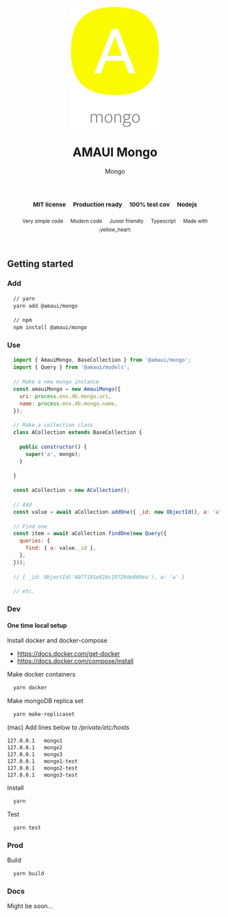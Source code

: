 
</br >
</br >

<p align='center'>
  <a target='_blank' rel='noopener noreferrer' href='#'>
    <img src='utils/images/logo.svg' alt='AMAUI logo' />
  </a>
</p>

<h1 align='center'>AMAUI Mongo</h1>

<p align='center'>
  Mongo
</p>

<br />

<h3 align='center'>
  <sub>MIT license&nbsp;&nbsp;&nbsp;&nbsp;</sub>
  <sub>Production ready&nbsp;&nbsp;&nbsp;&nbsp;</sub>
  <sub>100% test cov&nbsp;&nbsp;&nbsp;&nbsp;</sub>
  <sub>Nodejs</sub>
</h3>

<p align='center'>
    <sub>Very simple code&nbsp;&nbsp;&nbsp;&nbsp;</sub>
    <sub>Modern code&nbsp;&nbsp;&nbsp;&nbsp;</sub>
    <sub>Junior friendly&nbsp;&nbsp;&nbsp;&nbsp;</sub>
    <sub>Typescript&nbsp;&nbsp;&nbsp;&nbsp;</sub>
    <sub>Made with :yellow_heart:</sub>
</p>

<br />

## Getting started

### Add

```sh
  // yarn
  yarn add @amaui/mongo

  // npm
  npm install @amaui/mongo
```

### Use

```javascript
  import { AmauiMongo, BaseCollection } from '@amaui/mongo';
  import { Query } from '@amaui/models';

  // Make a new mongo instance
  const amauiMongo = new AmauiMongo({
    uri: process.env.db.mongo.uri,
    name: process.env.db.mongo.name,
  });

  // Make a collection class
  class ACollection extends BaseCollection {

    public constructor() {
      super('a', mongo);
    }

  }

  const aCollection = new ACollection();

  // Add
  const value = await aCollection.addOne({ _id: new ObjectId(), a: 'a' });

  // Find one
  const item = await aCollection.findOne(new Query({
    queries: {
      find: { a: value._id },
    },
  }));

  // { _id: ObjectId('407f191e810c19729de860ea'), a: 'a' }

  // etc.
```

### Dev

#### One time local setup

Install docker and docker-compose

  - https://docs.docker.com/get-docker
  - https://docs.docker.com/compose/install

Make docker containers

```sh
  yarn docker
```

Make mongoDB replica set

```sh
  yarn make-replicaset
```

(mac) Add lines below to */private/etc/hosts*
```
127.0.0.1   mongo1
127.0.0.1   mongo2
127.0.0.1   mongo3
127.0.0.1   mongo1-test
127.0.0.1   mongo2-test
127.0.0.1   mongo3-test
```

Install

```sh
  yarn
```

Test

```sh
  yarn test
```

### Prod

Build

```sh
  yarn build
```

### Docs

Might be soon...
